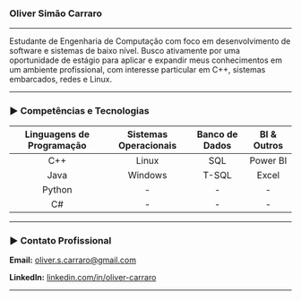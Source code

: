 ### Oliver Simão Carraro

---

Estudante de Engenharia de Computação com foco em desenvolvimento de software e sistemas de baixo nível. Busco ativamente por uma oportunidade de estágio para aplicar e expandir meus conhecimentos em um ambiente profissional, com interesse particular em C++, sistemas embarcados, redes e Linux.

---

### ► Competências e Tecnologias

| Linguagens de Programação | Sistemas Operacionais | Banco de Dados | BI & Outros |
| :---: | :---: | :---: | :---: |
| C++ | Linux | SQL | Power BI |
| Java | Windows | T-SQL | Excel |
| Python | - | - | - |
| C# | - | - | - |

---


### ► Contato Profissional

**Email:** oliver.s.carraro@gmail.com

**LinkedIn:** [linkedin.com/in/oliver-carraro](https://www.linkedin.com/in/oliver-carraro/)

---
